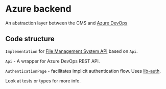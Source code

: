 # Azure backend

An abstraction layer between the CMS and [Azure DevOps](https://docs.microsoft.com/en-us/rest/api/azure/devops/git/)

## Code structure

`Implementation` for [File Management System API](https://github.com/decaporg/decap-cms/tree/master/packages/decap-cms-lib-util/README.md) based on `Api`.

`Api` - A wrapper for Azure DevOps REST API.

`AuthenticationPage` - facilitates implicit authentication flow. Uses [lib-auth](https://github.com/decaporg/decap-cms/tree/master/packages/decap-cms-lib-auth/README.md).

Look at tests or types for more info.
